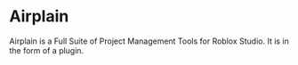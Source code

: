 # Airplain 
Airplain is a Full Suite of Project Management Tools for Roblox Studio. It is in the form of a plugin. 
# 
